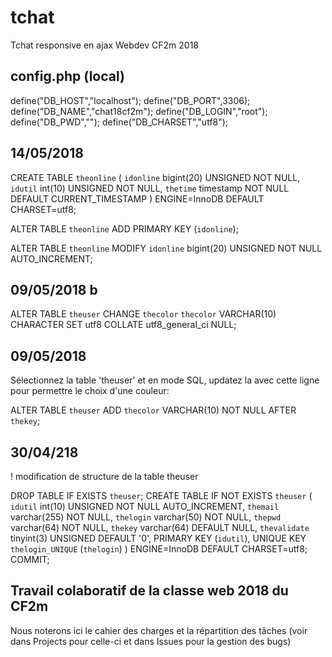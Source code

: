 # tchat
Tchat responsive en ajax Webdev CF2m 2018

## config.php (local)

define("DB_HOST","localhost");
define("DB_PORT",3306);
define("DB_NAME","chat18cf2m");
define("DB_LOGIN","root");
define("DB_PWD","");
define("DB_CHARSET","utf8");

## 14/05/2018

CREATE TABLE `theonline` (
  `idonline` bigint(20) UNSIGNED NOT NULL,
  `idutil` int(10) UNSIGNED NOT NULL,
  `thetime` timestamp NOT NULL DEFAULT CURRENT_TIMESTAMP
) ENGINE=InnoDB DEFAULT CHARSET=utf8;


ALTER TABLE `theonline`
  ADD PRIMARY KEY (`idonline`);


ALTER TABLE `theonline`
  MODIFY `idonline` bigint(20) UNSIGNED NOT NULL AUTO_INCREMENT;

## 09/05/2018 b

ALTER TABLE `theuser` CHANGE `thecolor` `thecolor` VARCHAR(10) CHARACTER SET utf8 COLLATE utf8_general_ci NULL;

## 09/05/2018

Sélectionnez la table 'theuser' et en mode SQL, updatez la avec cette ligne pour permettre le choix d'une couleur:

ALTER TABLE `theuser` ADD `thecolor` VARCHAR(10) NOT NULL AFTER `thekey`;

## 30/04/218
! modification de structure de la table theuser

DROP TABLE IF EXISTS `theuser`;
CREATE TABLE IF NOT EXISTS `theuser` (
  `idutil` int(10) UNSIGNED NOT NULL AUTO_INCREMENT,
  `themail` varchar(255) NOT NULL,
  `thelogin` varchar(50) NOT NULL,
  `thepwd` varchar(64) NOT NULL,
  `thekey` varchar(64) DEFAULT NULL,
  `thevalidate` tinyint(3) UNSIGNED DEFAULT '0',
  PRIMARY KEY (`idutil`),
  UNIQUE KEY `thelogin_UNIQUE` (`thelogin`)
) ENGINE=InnoDB DEFAULT CHARSET=utf8;
COMMIT;

## Travail colaboratif de la classe web 2018 du CF2m
Nous noterons ici le cahier des charges et la répartition des tâches (voir dans Projects pour celle-ci et dans Issues pour la gestion des bugs)
